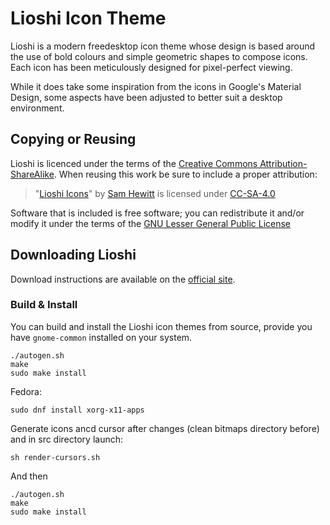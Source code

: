 Lioshi Icon Theme
================

Lioshi is a modern freedesktop icon theme whose design is based around the use of bold colours and simple geometric shapes to compose icons. Each icon has been meticulously designed for pixel-perfect viewing.

While it does take some inspiration from the icons in Google's Material Design, some aspects have been adjusted to better suit a desktop environment.

## Copying or Reusing

Lioshi is licenced under the terms of the [Creative Commons Attribution-ShareAlike](https://creativecommons.org/licenses/by-sa/4.0/). When reusing this work be sure to include a proper attribution:

> "[Lioshi Icons](http://snwh.org/lioshi/icons)" by [Sam Hewitt](http://samuelhewitt.com/) is licensed under [CC-SA-4.0](http://creativecommons.org/licenses/by-sa/4.0/)

Software that is included is free software; you can redistribute it and/or modify it under the terms of the [GNU Lesser General Public License](https://www.gnu.org/licenses/lgpl-3.0.txt)

## Downloading Lioshi

Download instructions are available on the [official site](https://snwh.org/lioshi/download).

### Build &amp; Install

You can build and install the Lioshi icon themes from source, provide you have ```gnome-common``` installed on your system.

    ./autogen.sh
    make
    sudo make install


Fedora: 

    sudo dnf install xorg-x11-apps

Generate icons ancd cursor after changes (clean bitmaps directory before) and in src directory launch:

    sh render-cursors.sh 

And then

    ./autogen.sh
    make
    sudo make install

